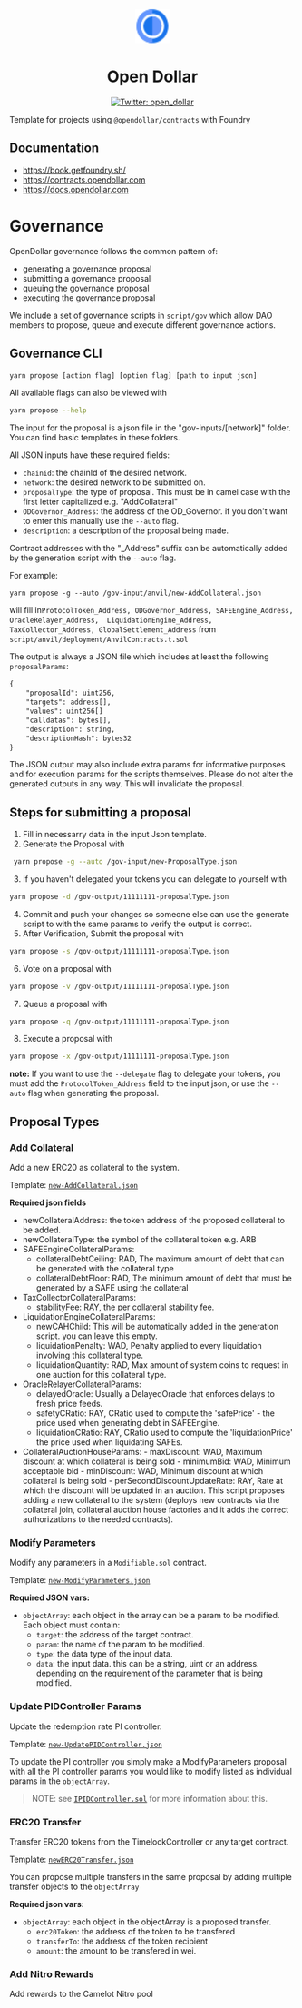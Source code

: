 <p align="center">
<img width="60" height="60"  src="https://raw.githubusercontent.com/open-dollar/.github/main/od-logo.svg">
</p>
<h1 align="center">
  Open Dollar
</h1>

<p align="center">
  <a href="https://twitter.com/open_dollar" target="_blank">
    <img alt="Twitter: open_dollar" src="https://img.shields.io/twitter/follow/open_dollar.svg?style=social" />
  </a>
</p>

Template for projects using `@opendollar/contracts` with Foundry

## Documentation

- https://book.getfoundry.sh/
- https://contracts.opendollar.com
- https://docs.opendollar.com

# Governance

OpenDollar governance follows the common pattern of:

- generating a governance proposal
- submitting a governance proposal
- queuing the governance proposal
- executing the governance proposal

We include a set of governance scripts in `script/gov` which allow DAO members to propose, queue and execute different governance actions.

## Governance CLI

```bash
yarn propose [action flag] [option flag] [path to input json]
```

All available flags can also be viewed with

```bash
yarn propose --help
```

The input for the proposal is a json file in the "gov-inputs/[network]" folder. You can find basic templates in these folders.

All JSON inputs have these required fields:

- `chainid`: the chainId of the desired network.
- `network`: the desired network to be submitted on.
- `proposalType`: the type of proposal. This must be in camel case with the first letter capitalized e.g. "AddCollateral"
- `ODGovernor_Address`: the address of the OD_Governor. if you don't want to enter this manually use the `--auto` flag.
- `description`: a description of the proposal being made.

Contract addresses with the "\_Address" suffix can be automatically added by the generation script with the `--auto` flag.

For example:

```
yarn propose -g --auto /gov-input/anvil/new-AddCollateral.json
```

will fill in`ProtocolToken_Address, ODGovernor_Address, SAFEEngine_Address, OracleRelayer_Address,  LiquidationEngine_Address, TaxCollector_Address, GlobalSettlement_Address` from `script/anvil/deployment/AnvilContracts.t.sol`

The output is always a JSON file which includes at least the following `proposalParams`:

```
{
    "proposalId": uint256,
    "targets": address[],
    "values": uint256[]
    "calldatas": bytes[],
    "description": string,
    "descriptionHash": bytes32
}
```

The JSON output may also include extra params for informative purposes and for execution params for the scripts themselves. Please do not alter the generated outputs in any way. This will invalidate the proposal.

## Steps for submitting a proposal

1. Fill in necessarry data in the input Json template.
2. Generate the Proposal with

```bash
 yarn propose -g --auto /gov-input/new-ProposalType.json
```

3. If you haven't delegated your tokens you can delegate to yourself with

```bash
yarn propose -d /gov-output/11111111-proposalType.json
```

4. Commit and push your changes so someone else can use the generate script to with the same params to verify the output is correct.
5. After Verification, Submit the proposal with

```bash
yarn propose -s /gov-output/11111111-proposalType.json
```

6. Vote on a proposal with

```bash
yarn propose -v /gov-output/11111111-proposalType.json
```

7. Queue a proposal with

```bash
yarn propose -q /gov-output/11111111-proposalType.json
```

8. Execute a proposal with

```bash
yarn propose -x /gov-output/11111111-proposalType.json
```

**note:**
If you want to use the `--delegate` flag to delegate your tokens, you must add the `ProtocolToken_Address` field to the input json, or use the `--auto` flag when generating the proposal.

## Proposal Types

### Add Collateral

Add a new ERC20 as collateral to the system.

Template: [`new-AddCollateral.json`](gov-input/anvil/new-AddCollateral.json)

**Required json fields**

- newCollateralAddress: the token address of the proposed collateral to be added.
- newCollateralType: the symbol of the collateral token e.g. ARB
- SAFEEngineCollateralParams:
  - collateralDebtCeiling: RAD, The maximum amount of debt that can be generated with the collateral type
  - collateralDebtFloor: RAD, The minimum amount of debt that must be generated by a SAFE using the collateral
- TaxCollectorCollateralParams:
  - stabilityFee: RAY, the per collateral stability fee.
- LiquidationEngineCollateralParams:
  - newCAHChild: This will be automatically added in the generation script. you can leave this empty.
  - liquidationPenalty: WAD, Penalty applied to every liquidation involving this collateral type.
  - liquidationQuantity: RAD, Max amount of system coins to request in one auction for this collateral type.
- OracleRelayerCollateralParams:
  - delayedOracle: Usually a DelayedOracle that enforces delays to fresh price feeds.
  - safetyCRatio: RAY, CRatio used to compute the 'safePrice' - the price used when generating debt in SAFEEngine.
  - liquidationCRatio: RAY, CRatio used to compute the 'liquidationPrice' the price used when liquidating SAFEs.
- CollateralAuctionHouseParams: - maxDiscount: WAD, Maximum discount at which collateral is being sold - minimumBid: WAD, Minimum acceptable bid - minDiscount: WAD, Minimum discount at which collateral is being sold - perSecondDiscountUpdateRate: RAY, Rate at which the discount will be updated in an auction.
  This script proposes adding a new collateral to the system (deploys new contracts via the collateral join, collateral auction house factories and it adds the correct authorizations to the needed contracts).

### Modify Parameters

Modify any parameters in a `Modifiable.sol` contract.

Template: [`new-ModifyParameters.json`](gov-input/anvil/new-ModifyParameters.json)

**Required JSON vars:**

- `objectArray`: each object in the array can be a param to be modified. Each object must contain:
  - `target`: the address of the target contract.
  - `param`: the name of the param to be modified.
  - `type`: the data type of the input data.
  - `data`: the input data. this can be a string, uint or an address. depending on the requirement of the parameter that is being modified.

### Update PIDController Params

Update the redemption rate PI controller.

Template: [`new-UpdatePIDController.json`](gov-input/anvil/new-UpdatePIDController.json)

To update the PI controller you simply make a ModifyParameters proposal with all the PI controller params you would like to modify listed as individual params in the `objectArray`.

> NOTE: see [`IPIDController.sol`](src/interfaces/IPIDController.sol) for more information about this.

### ERC20 Transfer

Transfer ERC20 tokens from the TimelockController or any target contract.

Template: [`newERC20Transfer.json`](gov-input/anvil/newERC20Transfer.json)

You can propose multiple transfers in the same proposal by adding multiple transfer objects to the `objectArray`

**Required json vars:**

- `objectArray`: each object in the objectArray is a proposed transfer.
  - `erc20Token`: the address of the token to be transfered
  - `transferTo`: the address of the token recipient
  - `amount`: the amount to be transfered in wei.

### Add Nitro Rewards

Add rewards to the Camelot Nitro pool
